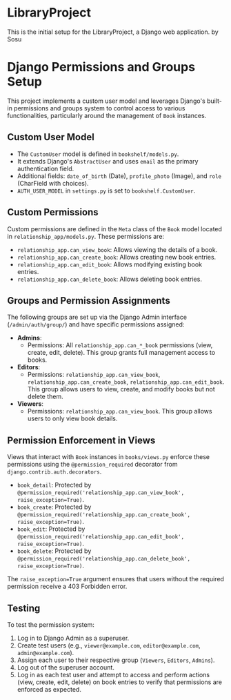 # LibraryProject

This is the initial setup for the LibraryProject, a Django web application.
by Sosu

# Django Permissions and Groups Setup

This project implements a custom user model and leverages Django's built-in permissions and groups system to control access to various functionalities, particularly around the management of `Book` instances.

## Custom User Model

-   The `CustomUser` model is defined in `bookshelf/models.py`.
-   It extends Django's `AbstractUser` and uses `email` as the primary authentication field.
-   Additional fields: `date_of_birth` (Date), `profile_photo` (Image), and `role` (CharField with choices).
-   `AUTH_USER_MODEL` in `settings.py` is set to `bookshelf.CustomUser`.

## Custom Permissions

Custom permissions are defined in the `Meta` class of the `Book` model located in `relationship_app/models.py`. These permissions are:

-   `relationship_app.can_view_book`: Allows viewing the details of a book.
-   `relationship_app.can_create_book`: Allows creating new book entries.
-   `relationship_app.can_edit_book`: Allows modifying existing book entries.
-   `relationship_app.can_delete_book`: Allows deleting book entries.

## Groups and Permission Assignments

The following groups are set up via the Django Admin interface (`/admin/auth/group/`) and have specific permissions assigned:

-   **Admins**:
    -   Permissions: All `relationship_app.can_*_book` permissions (view, create, edit, delete). This group grants full management access to books.
-   **Editors**:
    -   Permissions: `relationship_app.can_view_book`, `relationship_app.can_create_book`, `relationship_app.can_edit_book`. This group allows users to view, create, and modify books but not delete them.
-   **Viewers**:
    -   Permissions: `relationship_app.can_view_book`. This group allows users to only view book details.

## Permission Enforcement in Views

Views that interact with `Book` instances in `books/views.py` enforce these permissions using the `@permission_required` decorator from `django.contrib.auth.decorators`.

-   `book_detail`: Protected by `@permission_required('relationship_app.can_view_book', raise_exception=True)`.
-   `book_create`: Protected by `@permission_required('relationship_app.can_create_book', raise_exception=True)`.
-   `book_edit`: Protected by `@permission_required('relationship_app.can_edit_book', raise_exception=True)`.
-   `book_delete`: Protected by `@permission_required('relationship_app.can_delete_book', raise_exception=True)`.

The `raise_exception=True` argument ensures that users without the required permission receive a 403 Forbidden error.

## Testing

To test the permission system:

1.  Log in to Django Admin as a superuser.
2.  Create test users (e.g., `viewer@example.com`, `editor@example.com`, `admin@example.com`).
3.  Assign each user to their respective group (`Viewers`, `Editors`, `Admins`).
4.  Log out of the superuser account.
5.  Log in as each test user and attempt to access and perform actions (view, create, edit, delete) on book entries to verify that permissions are enforced as expected.